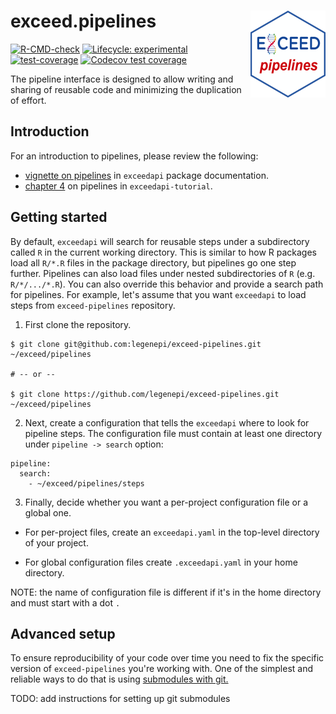 # exceed.pipelines <a href="https://data.exceed.le.ac.uk/docs/exceedapi"><img src="man/figures/logo.png" align="right" height="139" /></a>

<!-- badges: start -->
[![R-CMD-check](https://github.com/legenepi/exceed-pipelines/workflows/R-CMD-check/badge.svg)](https://github.com/legenepi/exceed-pipelines/actions)
[![Lifecycle: experimental](https://img.shields.io/badge/lifecycle-experimental-orange.svg)](https://lifecycle.r-lib.org/articles/stages.html#experimental)
[![test-coverage](https://github.com/legenepi/exceed-pipelines/workflows/test-coverage/badge.svg)](https://github.com/legenepi/exceed-pipelines/actions)
[![Codecov test coverage](https://codecov.io/gh/legenepi/exceed-pipelines/branch/main/graph/badge.svg)](https://app.codecov.io/gh/legenepi/exceed-pipelines?branch=main)
<!-- badges: end -->

The pipeline interface is designed to allow writing and sharing of reusable
code and minimizing the duplication of effort.

## Introduction

For an introduction to pipelines, please review the following:

-   [vignette on
    pipelines](https://dev.exceed.le.ac.uk/exceedapi/articles/data_pipelines_intro.html)
    in `exceedapi` package documentation.
-   [chapter 4](https://dev.exceed.le.ac.uk/exceedapi/tutorial/pipelines.html)
    on pipelines in `exceedapi-tutorial`.

## Getting started

By default, `exceedapi` will search for reusable steps under a subdirectory
called `R` in the current working directory. This is similar to how R packages
load all `R/*.R` files in the package directory, but pipelines go one step
further. Pipelines can also load files under nested subdirectories of `R` (e.g.
`R/*/.../*.R`). You can also override this behavior and provide a search path
for pipelines. For example, let's assume that you want `exceedapi` to load
steps from `exceed-pipelines` repository.

1.  First clone the repository.

```{bash}
$ git clone git@github.com:legenepi/exceed-pipelines.git ~/exceed/pipelines

# -- or --

$ git clone https://github.com/legenepi/exceed-pipelines.git ~/exceed/pipelines
```

2.  Next, create a configuration that tells the `exceedapi` where to look for
    pipeline steps. The configuration file must contain at least one directory
    under `pipeline -> search` option:

```{yaml}
pipeline:
  search:
    - ~/exceed/pipelines/steps
```

3.  Finally, decide whether you want a per-project configuration file or a
    global one.

-   For per-project files, create an `exceedapi.yaml` in the top-level
    directory of your project.

-   For global configuration files create `.exceedapi.yaml` in your home
    directory.

NOTE: the name of configuration file is different if it's in the home directory
and must start with a dot `.`

## Advanced setup

To ensure reproducibility of your code over time you need to fix the specific
version of `exceed-pipelines` you're working with. One of the simplest and
reliable ways to do that is using [submodules with
git.](https://git-scm.com/book/en/v2/Git-Tools-Submodules)

TODO: add instructions for setting up git submodules

